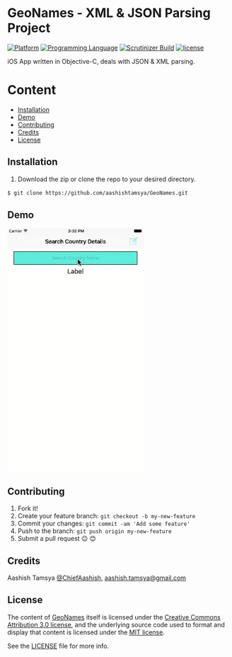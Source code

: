 # GeoNames - XML & JSON Parsing Project

[![Platform](https://img.shields.io/badge/platform-ios-lightgrey.svg)]()
[![Programming Language](https://img.shields.io/badge/language-objective--c-ff69b4.svg)]()
[![Scrutinizer Build](https://img.shields.io/scrutinizer/build/g/filp/whoops.svg?maxAge=2592000)]()
[![license](https://img.shields.io/github/license/mashape/apistatus.svg?maxAge=2592000)]()

iOS App written in Objective-C, deals with JSON & XML parsing.


# Content

-	[Installation](#installation)
-	[Demo](#demo)
-	[Contributing](#contributing)
-	[Credits](#credits)
-	[License](#license)


## Installation

1. Download the zip or clone the repo to your desired directory.

```sh
$ git clone https://github.com/aashishtamsya/GeoNames.git 
```


## Demo
![DEMO](https://github.com/aashishtamsya/GeoNames/blob/master/Resources/DEMO.gif)

## Contributing

1. Fork it!
2. Create your feature branch: `git checkout -b my-new-feature`
3. Commit your changes: `git commit -am 'Add some feature'`
4. Push to the branch: `git push origin my-new-feature`
5. Submit a pull request 😉 😊


## Credits

Aashish Tamsya [@ChiefAashish](https://www.twitter.com/chiefaashish),
aashish.tamsya@gmail.com


## License

The content of [GeoNames](https://github.com/aashishtamsya/GeoNames) itself is licensed under the [Creative Commons Attribution 3.0 license](https://creativecommons.org/licenses/by/3.0/us/deed.en_US), and the underlying source code used to format and display that content is licensed under the [MIT license](https://opensource.org/licenses/mit-license.php).

See the [LICENSE](LICENSE.md) file for more info.